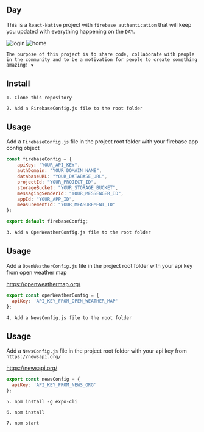 ## Day

This is a `React-Native` project with `firebase authentication` that 
will keep you updated with everything happening on the `DAY`.

![login](https://user-images.githubusercontent.com/19266929/78201688-300c0d00-7460-11ea-86ee-1569b69d58c8.PNG)
![home](https://user-images.githubusercontent.com/19266929/78201693-34382a80-7460-11ea-8ee5-84d258da5e70.PNG)

`The purpose of this project is to share code, collaborate with people in the community and to be a motivation for people to create something amazing! ❤️`

## Install

`1. Clone this repository`

`2. Add a FirebaseConfig.js file to the root folder`

## Usage

Add a `FirebaseConfig.js` file in the project root folder with your firebase app config object
```javascript
const firebaseConfig = {
    apiKey: "YOUR_API_KEY",
    authDomain: "YOUR_DOMAIN_NAME",
    databaseURL: "YOUR_DATABASE_URL",
    projectId: "YOUR_PROJECT_ID",
    storageBucket: "YOUR_STORAGE_BUCKET",
    messagingSenderId: "YOUR_MESSENGER_ID",
    appId: "YOUR_APP_ID",
    measurementId: "YOUR_MEASUREMENT_ID"
};

export default firebaseConfig;
```
`3. Add a OpenWeatherConfig.js file to the root folder`

## Usage

Add a `OpenWeatherConfig.js` file in the project root folder with your api key from open weather map

https://openweathermap.org/
```javascript
export const openWeatherConfig = {
  apiKey: 'API_KEY_FROM_OPEN_WEATHER_MAP'
};
```

`4. Add a NewsConfig.js file to the root folder`

## Usage

Add a `NewsConfig.js` file in the project root folder with your api key from `https://newsapi.org/`

https://newsapi.org/
```javascript
export const newsConfig = {
  apiKey: 'API_KEY_FROM_NEWS_ORG'
};
```

`5. npm install -g expo-cli`

`6. npm install`

`7. npm start`
